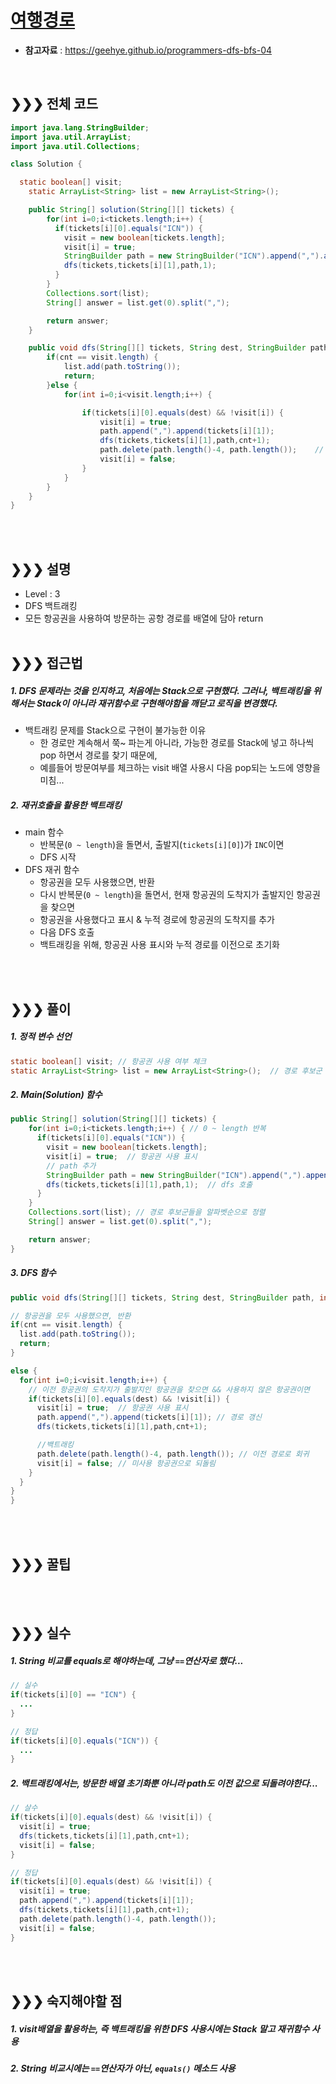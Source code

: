 # [여행경로](https://programmers.co.kr/learn/courses/30/lessons/43164)
* **참고자료** : https://geehye.github.io/programmers-dfs-bfs-04

<br>

## &#10095;&#10095;&#10095; 전체 코드
```java
import java.lang.StringBuilder;
import java.util.ArrayList;
import java.util.Collections;

class Solution {

  static boolean[] visit;
	static ArrayList<String> list = new ArrayList<String>();

    public String[] solution(String[][] tickets) {
        for(int i=0;i<tickets.length;i++) {
          if(tickets[i][0].equals("ICN")) {
            visit = new boolean[tickets.length];
            visit[i] = true;
            StringBuilder path = new StringBuilder("ICN").append(",").append(tickets[i][1]);
            dfs(tickets,tickets[i][1],path,1);
          }
        }
        Collections.sort(list);
        String[] answer = list.get(0).split(",");

        return answer;
    }

    public void dfs(String[][] tickets, String dest, StringBuilder path, int cnt) {
		if(cnt == visit.length) {
			list.add(path.toString());
			return;
		}else {
			for(int i=0;i<visit.length;i++) {

				if(tickets[i][0].equals(dest) && !visit[i]) {
					visit[i] = true;
					path.append(",").append(tickets[i][1]);
					dfs(tickets,tickets[i][1],path,cnt+1);
					path.delete(path.length()-4, path.length());	// 실수  
					visit[i] = false;
				}
			}
		}
	}
}
```

<br><br>

## &#10095;&#10095;&#10095; 설명
* Level : 3
* DFS 백트래킹
* 모든 항공권을 사용하여 방문하는 공항 경로를 배열에 담아 return
<br><br>


## &#10095;&#10095;&#10095; 접근법   
##### 1. DFS 문제라는 것을 인지하고, 처음에는 Stack으로 구현했다. 그러나, 백트래킹을 위해서는 Stack이 아니라 재귀함수로 구현해야함을 깨닫고 로직을 변경했다.
* 백트래킹 문제를 Stack으로 구현이 불가능한 이유
  * 한 경로만 계속해서 쭉~ 파는게 아니라, 가능한 경로를 Stack에 넣고 하나씩 pop 하면서 경로를 찾기 때문에,
  * 예를들어 방문여부를 체크하는 visit 배열 사용시 다음 pop되는 노드에 영향을 미침...

##### 2. 재귀호출을 활용한 백트래킹
* main 함수
  * 반복문(`0 ~ length`)을 돌면서, 출발지(`tickets[i][0]`)가 `INC`이면
  * DFS 시작
* DFS 재귀 함수
  * 항공권을 모두 사용했으면, 반환
  * 다시 반복문(`0 ~ length`)을 돌면서, 현재 항공권의 도착지가 출발지인 항공권을 찾으면
  * 항공권을 사용했다고 표시 & 누적 경로에 항공권의 도착지를 추가
  * 다음 DFS 호출
  * 백트래킹을 위해, 항공권 사용 표시와 누적 경로를 이전으로 초기화

<br><br>

## &#10095;&#10095;&#10095; 풀이
##### 1. 정적 변수 선언
```java
static boolean[] visit; // 항공권 사용 여부 체크
static ArrayList<String> list = new ArrayList<String>();  // 경로 후보군 저장
```

##### 2. Main(Solution) 함수
```java
public String[] solution(String[][] tickets) {
    for(int i=0;i<tickets.length;i++) { // 0 ~ length 반복
      if(tickets[i][0].equals("ICN")) {
        visit = new boolean[tickets.length];
        visit[i] = true;  // 항공권 사용 표시
        // path 추가
        StringBuilder path = new StringBuilder("ICN").append(",").append(tickets[i][1]);
        dfs(tickets,tickets[i][1],path,1);  // dfs 호출
      }
    }
    Collections.sort(list); // 경로 후보군들을 알파벳순으로 정렬
    String[] answer = list.get(0).split(",");

    return answer;
}
```

##### 3. DFS 함수
```java
public void dfs(String[][] tickets, String dest, StringBuilder path, int cnt) {

// 항공권을 모두 사용했으면, 반환  
if(cnt == visit.length) {
  list.add(path.toString());
  return;
}

else {
  for(int i=0;i<visit.length;i++) {
    // 이전 항공권의 도착지가 출발지인 항공권을 찾으면 && 사용하지 않은 항공권이면
    if(tickets[i][0].equals(dest) && !visit[i]) {
      visit[i] = true;  // 항공권 사용 표시
      path.append(",").append(tickets[i][1]); // 경로 갱신
      dfs(tickets,tickets[i][1],path,cnt+1);

      //백트래킹
      path.delete(path.length()-4, path.length()); // 이전 경로로 회귀
      visit[i] = false; // 미사용 항공권으로 되돌림
    }
  }
}
}
```


<br><br>



## &#10095;&#10095;&#10095; 꿀팁
<br><br>


## &#10095;&#10095;&#10095; 실수
##### 1. String 비교를 equals로 해야하는데, 그냥 `==`연산자로 했다...
```java
// 실수
if(tickets[i][0] == "ICN") {
  ...
}

// 정답
if(tickets[i][0].equals("ICN")) {
  ...
}
```
##### 2. 백트래킹에서는, 방문한 배열 초기화뿐 아니라 path도 이전 값으로 되돌려야한다...
```java
// 살수
if(tickets[i][0].equals(dest) && !visit[i]) {
  visit[i] = true;
  dfs(tickets,tickets[i][1],path,cnt+1);
  visit[i] = false;
}

// 정답
if(tickets[i][0].equals(dest) && !visit[i]) {
  visit[i] = true;
  path.append(",").append(tickets[i][1]);
  dfs(tickets,tickets[i][1],path,cnt+1);
  path.delete(path.length()-4, path.length());
  visit[i] = false;
}
```

<br><br>

## &#10095;&#10095;&#10095; 숙지해야할 점
##### 1. visit배열을 활용하는, 즉 백트래킹을 위한 DFS 사용시에는 Stack 말고 재귀함수 사용
##### 2. String 비교시에는 `==`연산자가 아닌, `equals()` 메소드 사용




<br>
<br>
<br>

